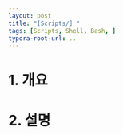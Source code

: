 ```yaml
---
layout: post
title: "[Scripts/] "
tags: [Scripts, Shell, Bash, ]
typora-root-url: ..
---
```


# 1. 개요





# 2. 설명



